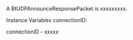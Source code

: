 A BtUDPAnnounceResponsePacket is xxxxxxxxx.

Instance Variables
	connectionID:		<Object>

connectionID
	- xxxxx
